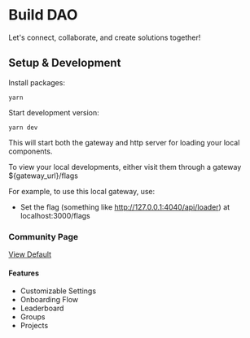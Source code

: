 # Build DAO

Let's connect, collaborate, and create solutions together!

## Setup & Development

Install packages:
```
yarn
```

Start development version:
```
yarn dev
```

This will start both the gateway and http server for loading your local components.

To view your local developments, either visit them through a gateway ${gateway_url}/flags

For example, to use this local gateway, use:

* Set the flag (something like http://127.0.0.1:4040/api/loader) at localhost:3000/flags


### Community Page

[View Default](https://nearbuilders.org/build.sputnik-dao.near/widget/community)

#### Features

* Customizable Settings
* Onboarding Flow
* Leaderboard
* Groups
* Projects
